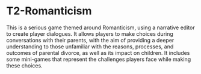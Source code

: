 # T2-Romanticism
This is a serious game themed around Romanticism, using a narrative editor to create player dialogues. It allows players to make choices during conversations with their parents, with the aim of providing a deeper understanding to those unfamiliar with the reasons, processes, and outcomes of parental divorce, as well as its impact on children. It includes some mini-games that represent the challenges players face while making these choices.
